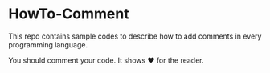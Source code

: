 HowTo-Comment
=============

This repo contains sample codes to describe how to add comments in every programming language.

You should comment your code. It shows :heart: for the reader.
